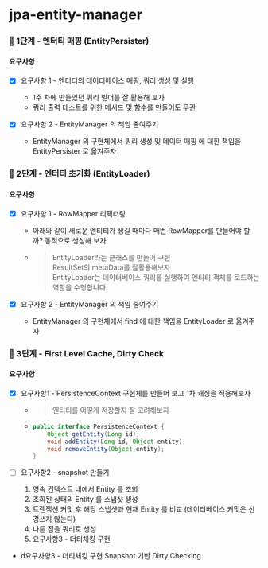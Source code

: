 # jpa-entity-manager

### 🚀 1단계 - 엔터티 매핑 (EntityPersister)

#### 요구사항

* [x] 요구사항 1 - 엔터티의 데이터베이스 매핑, 쿼리 생성 및 실행
    * 1주 차에 만들었던 쿼리 빌더를 잘 활용해 보자
    * 쿼리 출력 테스트를 위한 메서드 및 함수를 만들어도 무관

* [x] 요구사항 2 - EntityManager 의 책임 줄여주기
    * EntityManager 의 구현체에서 쿼리 생성 및 데이터 매핑 에 대한 책임을 EntityPersister 로 옮겨주자

### 🚀 2단계 - 엔터티 초기화 (EntityLoader)

#### 요구사항

* [x] 요구사항 1 - RowMapper 리팩터링
    * 아래와 같이 새로운 엔티티가 생길 때마다 매번 RowMapper를 만들어야 할까? 동적으로 생성해 보자
    * > EntityLoader라는 클래스를 만들어 구현<br>
      ResultSet의 metaData를 잘활용해보자<br>
      EntityLoader는 데이터베이스 쿼리를 실행하여 엔티티 객체를 로드하는 역할을 수행합니다.

* [x] 요구사항 2 - EntityManager 의 책임 줄여주기
    * EntityManager 의 구현체에서 find 에 대한 책임을 EntityLoader 로 옮겨주자

### 🚀 3단계 - First Level Cache, Dirty Check

#### 요구사항

* [x] 요구사항1 - PersistenceContext 구현체를 만들어 보고 1차 캐싱을 적용해보자
    * > 엔티티를 어떻게 저장할지 잘 고려해보자
    * ```java
      public interface PersistenceContext {
          Object getEntity(Long id);
          void addEntity(Long id, Object entity);
          void removeEntity(Object entity);
      }
      ```

* [ ] 요구사항2 - snapshot 만들기
    1. 영속 컨텍스트 내에서 Entity 를 조회
    2. 조회된 상태의 Entity 를 스냅샷 생성
    3. 트랜잭션 커밋 후 해당 스냅샷과 현재 Entity 를 비교 (데이터베이스 커밋은 신경쓰지 않는다)
    4. 다른 점을 쿼리로 생성
    5. 요구사항3 - 더티체킹 구현


* d요구사항3 - 더티체킹 구현
  Snapshot 기반 Dirty Checking
